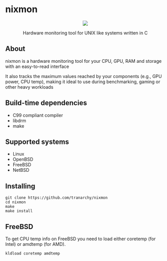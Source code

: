 # nixmon

<p align="center">
  <img src="https://github.com/user-attachments/assets/3abfee13-cec5-436f-a5ac-ae91da753ab8">
</p>
<p align="center">Hardware monitoring tool for UNIX like systems written in C</p>

## About

nixmon is a hardware monitoring tool for your CPU, GPU, RAM and storage with an easy-to-read interface

It also tracks the maximum values reached by your components (e.g., GPU power, CPU temp), making it ideal to use during benchmarking, gaming or other heavy workloads


## Build-time dependencies
- C99 compliant compiler
- libdrm
- make

## Supported systems
- Linux
- OpenBSD
- FreeBSD
- NetBSD

## Installing

```
git clone https://github.com/tranarchy/nixmon
cd nixmon
make
make install
```

## FreeBSD

To get CPU temp info on FreeBSD you need to load either coretemp (for Intel) or amdtemp (for AMD).

```
kldload coretemp amdtemp
```
